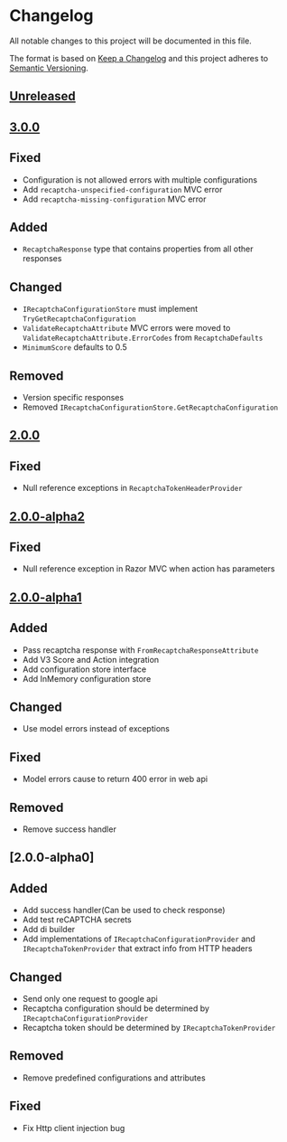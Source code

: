 # Changelog

All notable changes to this project will be documented in this file.

The format is based on [Keep a Changelog](https://keepachangelog.com/en/1.0.0/)
and this project adheres to [Semantic Versioning](https://semver.org/spec/v2.0.0.html).

## [Unreleased]

## [3.0.0]

## Fixed

- Configuration is not allowed errors with multiple configurations
- Add `recaptcha-unspecified-configuration` MVC error
- Add `recaptcha-missing-configuration` MVC error

## Added

- `RecaptchaResponse` type that contains properties from all other responses

## Changed

- `IRecaptchaConfigurationStore` must implement `TryGetRecaptchaConfiguration`
- `ValidateRecaptchaAttribute` MVC errors were moved to `ValidateRecaptchaAttribute.ErrorCodes` from `RecaptchaDefaults`
- `MinimumScore` defaults to 0.5

## Removed

- Version specific responses
- Removed `IRecaptchaConfigurationStore.GetRecaptchaConfiguration`

## [2.0.0]

## Fixed

- Null reference exceptions in `RecaptchaTokenHeaderProvider`

## [2.0.0-alpha2]

## Fixed

- Null reference exception in Razor MVC when action has parameters

## [2.0.0-alpha1]

## Added

- Pass recaptcha response with `FromRecaptchaResponseAttribute`
- Add V3 Score and Action integration
- Add configuration store interface
- Add InMemory configuration store

## Changed

- Use model errors instead of exceptions

## Fixed

- Model errors cause to return 400 error in web api

## Removed

- Remove success handler

## [2.0.0-alpha0]

## Added

- Add success handler(Can be used to check response)
- Add test reCAPTCHA secrets
- Add di builder
- Add implementations of `IRecaptchaConfigurationProvider` and `IRecaptchaTokenProvider` that extract info from HTTP headers

## Changed

- Send only one request to google api
- Recaptcha configuration should be determined by `IRecaptchaConfigurationProvider`
- Recaptcha token should be determined by `IRecaptchaTokenProvider`

## Removed

- Remove predefined configurations and attributes

## Fixed

- Fix Http client injection bug 

[Unreleased]: https://github.com/Spaier/Spaier.Recaptcha/compare/3.0.0...HEAD
[3.0.0]: https://github.com/Spaier/Spaier.Recaptcha/compare/2.0.0...3.0.0
[2.0.0]: https://github.com/Spaier/Spaier.Recaptcha/compare/2.0.0-alpha2...2.0.0
[2.0.0-alpha2]: https://github.com/Spaier/Spaier.Recaptcha/compare/2.0.0-alpha1...2.0.0-alpha2
[2.0.0-alpha1]: https://github.com/Spaier/Spaier.Recaptcha/compare/2.0.0-alpha0...2.0.0-alpha1
